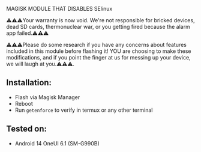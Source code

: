 MAGISK MODULE THAT DISABLES SElinux


⚠️⚠️⚠️Your warranty is now void.
We're not responsible for bricked devices, dead SD cards,
thermonuclear war, or you getting fired because the alarm app failed.⚠️⚠️⚠️



⚠️⚠️⚠️Please do some research if you have any concerns about features included in this module before flashing it! YOU are choosing to make these modifications, and if
you point the finger at us for messing up your device, we will laugh at you.⚠️⚠️⚠️.

## Installation:
- Flash via Magisk Manager
- Reboot
- Run `getenforce` to verify in termux or any other terminal 

## Tested on:
- Android 14 OneUI 6.1 (SM-G990B)
